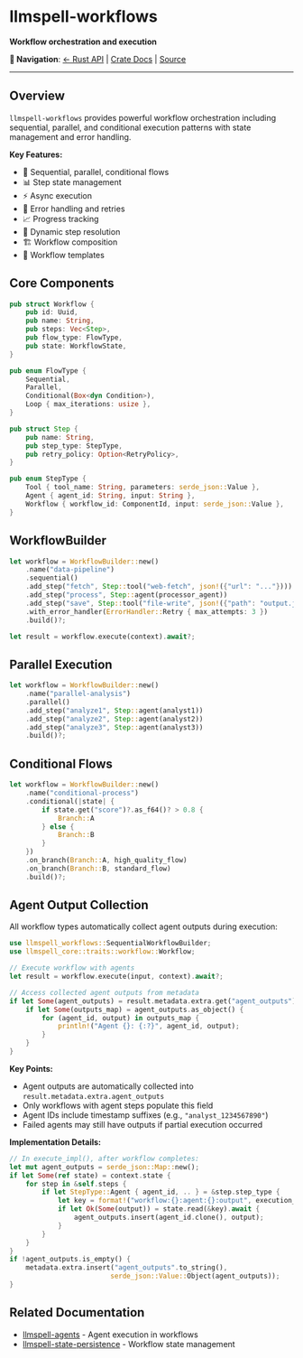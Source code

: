 # llmspell-workflows

**Workflow orchestration and execution**

**🔗 Navigation**: [← Rust API](README.md) | [Crate Docs](https://docs.rs/llmspell-workflows) | [Source](../../../../llmspell-workflows)

---

## Overview

`llmspell-workflows` provides powerful workflow orchestration including sequential, parallel, and conditional execution patterns with state management and error handling.

**Key Features:**
- 🔄 Sequential, parallel, conditional flows
- 📊 Step state management
- ⚡ Async execution
- 🔧 Error handling and retries
- 📈 Progress tracking
- 🎯 Dynamic step resolution
- 🏗️ Workflow composition
- 📝 Workflow templates

## Core Components

```rust
pub struct Workflow {
    pub id: Uuid,
    pub name: String,
    pub steps: Vec<Step>,
    pub flow_type: FlowType,
    pub state: WorkflowState,
}

pub enum FlowType {
    Sequential,
    Parallel,
    Conditional(Box<dyn Condition>),
    Loop { max_iterations: usize },
}

pub struct Step {
    pub name: String,
    pub step_type: StepType,
    pub retry_policy: Option<RetryPolicy>,
}

pub enum StepType {
    Tool { tool_name: String, parameters: serde_json::Value },
    Agent { agent_id: String, input: String },
    Workflow { workflow_id: ComponentId, input: serde_json::Value },
}
```

## WorkflowBuilder

```rust
let workflow = WorkflowBuilder::new()
    .name("data-pipeline")
    .sequential()
    .add_step("fetch", Step::tool("web-fetch", json!({"url": "..."})))
    .add_step("process", Step::agent(processor_agent))
    .add_step("save", Step::tool("file-write", json!({"path": "output.json"})))
    .with_error_handler(ErrorHandler::Retry { max_attempts: 3 })
    .build()?;

let result = workflow.execute(context).await?;
```

## Parallel Execution

```rust
let workflow = WorkflowBuilder::new()
    .name("parallel-analysis")
    .parallel()
    .add_step("analyze1", Step::agent(analyst1))
    .add_step("analyze2", Step::agent(analyst2))
    .add_step("analyze3", Step::agent(analyst3))
    .build()?;
```

## Conditional Flows

```rust
let workflow = WorkflowBuilder::new()
    .name("conditional-process")
    .conditional(|state| {
        if state.get("score")?.as_f64()? > 0.8 {
            Branch::A
        } else {
            Branch::B
        }
    })
    .on_branch(Branch::A, high_quality_flow)
    .on_branch(Branch::B, standard_flow)
    .build()?;
```

## Agent Output Collection

All workflow types automatically collect agent outputs during execution:

```rust
use llmspell_workflows::SequentialWorkflowBuilder;
use llmspell_core::traits::workflow::Workflow;

// Execute workflow with agents
let result = workflow.execute(input, context).await?;

// Access collected agent outputs from metadata
if let Some(agent_outputs) = result.metadata.extra.get("agent_outputs") {
    if let Some(outputs_map) = agent_outputs.as_object() {
        for (agent_id, output) in outputs_map {
            println!("Agent {}: {:?}", agent_id, output);
        }
    }
}
```

**Key Points:**
- Agent outputs are automatically collected into `result.metadata.extra.agent_outputs`
- Only workflows with agent steps populate this field
- Agent IDs include timestamp suffixes (e.g., `"analyst_1234567890"`)
- Failed agents may still have outputs if partial execution occurred

**Implementation Details:**

```rust
// In execute_impl(), after workflow completes:
let mut agent_outputs = serde_json::Map::new();
if let Some(ref state) = context.state {
    for step in &self.steps {
        if let StepType::Agent { agent_id, .. } = &step.step_type {
            let key = format!("workflow:{}:agent:{}:output", execution_id, agent_id);
            if let Ok(Some(output)) = state.read(&key).await {
                agent_outputs.insert(agent_id.clone(), output);
            }
        }
    }
}
if !agent_outputs.is_empty() {
    metadata.extra.insert("agent_outputs".to_string(),
                         serde_json::Value::Object(agent_outputs));
}
```

## Related Documentation

- [llmspell-agents](llmspell-agents.md) - Agent execution in workflows
- [llmspell-state-persistence](llmspell-state-persistence.md) - Workflow state management